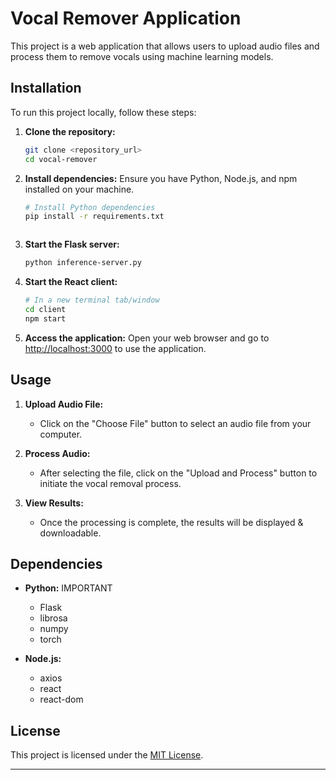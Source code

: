 # Vocal Remover Application

This project is a web application that allows users to upload audio files and process them to remove vocals using machine learning models.

## Installation

To run this project locally, follow these steps:

1. **Clone the repository:**
   ```bash
   git clone <repository_url>
   cd vocal-remover
   ```

2. **Install dependencies:**
   Ensure you have Python, Node.js, and npm installed on your machine.
   ```bash
   # Install Python dependencies
   pip install -r requirements.txt



3. **Start the Flask server:**
   ```bash
   python inference-server.py
   ```

4. **Start the React client:**
   ```bash
   # In a new terminal tab/window
   cd client
   npm start
   ```

5. **Access the application:**
   Open your web browser and go to [http://localhost:3000](http://localhost:3000) to use the application.

## Usage

1. **Upload Audio File:**
   - Click on the "Choose File" button to select an audio file from your computer.

2. **Process Audio:**
   - After selecting the file, click on the "Upload and Process" button to initiate the vocal removal process.

3. **View Results:**
   - Once the processing is complete, the results will be displayed & downloadable.

## Dependencies

- **Python:**
    IMPORTANT
  - Flask
  - librosa
  - numpy
  - torch

- **Node.js:**
  - axios
  - react
  - react-dom

## License

This project is licensed under the [MIT License](LICENSE).

---
